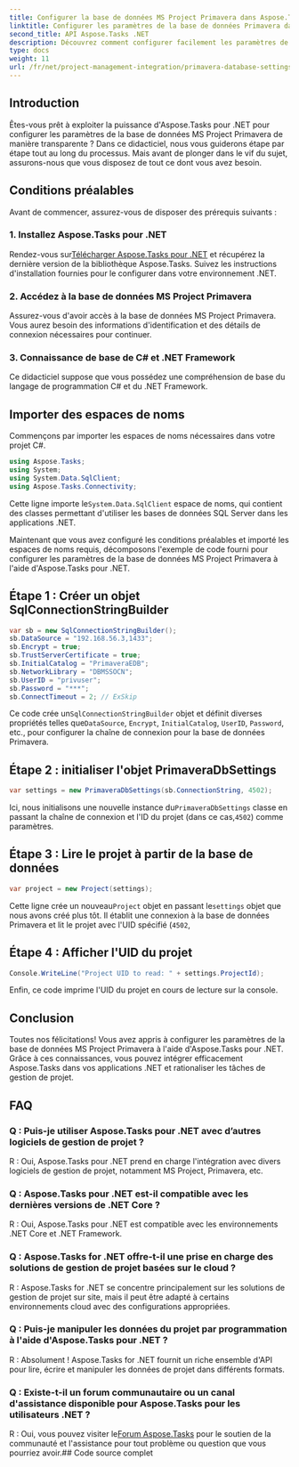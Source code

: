```yaml
---
title: Configurer la base de données MS Project Primavera dans Aspose.Tasks
linktitle: Configurer les paramètres de la base de données Primavera dans Aspose.Tasks
second_title: API Aspose.Tasks .NET
description: Découvrez comment configurer facilement les paramètres de la base de données MS Project Primavera dans Aspose.Tasks pour .NET. Rationalisez vos tâches de gestion de projet.
type: docs
weight: 11
url: /fr/net/project-management-integration/primavera-database-settings/
---
```

## Introduction
Êtes-vous prêt à exploiter la puissance d'Aspose.Tasks pour .NET pour configurer les paramètres de la base de données MS Project Primavera de manière transparente ? Dans ce didacticiel, nous vous guiderons étape par étape tout au long du processus. Mais avant de plonger dans le vif du sujet, assurons-nous que vous disposez de tout ce dont vous avez besoin.
## Conditions préalables
Avant de commencer, assurez-vous de disposer des prérequis suivants :
### 1. Installez Aspose.Tasks pour .NET
 Rendez-vous sur[Télécharger Aspose.Tasks pour .NET](https://releases.aspose.com/tasks/net/) et récupérez la dernière version de la bibliothèque Aspose.Tasks. Suivez les instructions d'installation fournies pour le configurer dans votre environnement .NET.
### 2. Accédez à la base de données MS Project Primavera
Assurez-vous d'avoir accès à la base de données MS Project Primavera. Vous aurez besoin des informations d'identification et des détails de connexion nécessaires pour continuer.
### 3. Connaissance de base de C# et .NET Framework
Ce didacticiel suppose que vous possédez une compréhension de base du langage de programmation C# et du .NET Framework.

## Importer des espaces de noms
Commençons par importer les espaces de noms nécessaires dans votre projet C#.

```csharp
using Aspose.Tasks;
using System;
using System.Data.SqlClient;
using Aspose.Tasks.Connectivity;

```
 Cette ligne importe le`System.Data.SqlClient` espace de noms, qui contient des classes permettant d'utiliser les bases de données SQL Server dans les applications .NET.

Maintenant que vous avez configuré les conditions préalables et importé les espaces de noms requis, décomposons l'exemple de code fourni pour configurer les paramètres de la base de données MS Project Primavera à l'aide d'Aspose.Tasks pour .NET.
## Étape 1 : Créer un objet SqlConnectionStringBuilder
```csharp
var sb = new SqlConnectionStringBuilder();
sb.DataSource = "192.168.56.3,1433";
sb.Encrypt = true;
sb.TrustServerCertificate = true;
sb.InitialCatalog = "PrimaveraEDB";
sb.NetworkLibrary = "DBMSSOCN";
sb.UserID = "privuser";
sb.Password = "***";
sb.ConnectTimeout = 2; // ExSkip
```
 Ce code crée un`SqlConnectionStringBuilder` objet et définit diverses propriétés telles que`DataSource`, `Encrypt`, `InitialCatalog`, `UserID`, `Password`, etc., pour configurer la chaîne de connexion pour la base de données Primavera.
## Étape 2 : initialiser l'objet PrimaveraDbSettings
```csharp
var settings = new PrimaveraDbSettings(sb.ConnectionString, 4502);
```
Ici, nous initialisons une nouvelle instance du`PrimaveraDbSettings` classe en passant la chaîne de connexion et l'ID du projet (dans ce cas,`4502`) comme paramètres.
## Étape 3 : Lire le projet à partir de la base de données
```csharp
var project = new Project(settings);
```
 Cette ligne crée un nouveau`Project` objet en passant le`settings` objet que nous avons créé plus tôt. Il établit une connexion à la base de données Primavera et lit le projet avec l'UID spécifié (`4502`,
## Étape 4 : Afficher l'UID du projet
```csharp
Console.WriteLine("Project UID to read: " + settings.ProjectId);
```
Enfin, ce code imprime l'UID du projet en cours de lecture sur la console.

## Conclusion
Toutes nos félicitations! Vous avez appris à configurer les paramètres de la base de données MS Project Primavera à l'aide d'Aspose.Tasks pour .NET. Grâce à ces connaissances, vous pouvez intégrer efficacement Aspose.Tasks dans vos applications .NET et rationaliser les tâches de gestion de projet.
## FAQ
### Q : Puis-je utiliser Aspose.Tasks pour .NET avec d’autres logiciels de gestion de projet ?
R : Oui, Aspose.Tasks pour .NET prend en charge l'intégration avec divers logiciels de gestion de projet, notamment MS Project, Primavera, etc.
### Q : Aspose.Tasks pour .NET est-il compatible avec les dernières versions de .NET Core ?
R : Oui, Aspose.Tasks pour .NET est compatible avec les environnements .NET Core et .NET Framework.
### Q : Aspose.Tasks for .NET offre-t-il une prise en charge des solutions de gestion de projet basées sur le cloud ?
R : Aspose.Tasks for .NET se concentre principalement sur les solutions de gestion de projet sur site, mais il peut être adapté à certains environnements cloud avec des configurations appropriées.
### Q : Puis-je manipuler les données du projet par programmation à l'aide d'Aspose.Tasks pour .NET ?
R : Absolument ! Aspose.Tasks for .NET fournit un riche ensemble d'API pour lire, écrire et manipuler les données de projet dans différents formats.
### Q : Existe-t-il un forum communautaire ou un canal d'assistance disponible pour Aspose.Tasks pour les utilisateurs .NET ?
 R : Oui, vous pouvez visiter le[Forum Aspose.Tasks](https://forum.aspose.com/c/tasks/15) pour le soutien de la communauté et l'assistance pour tout problème ou question que vous pourriez avoir.## Code source complet